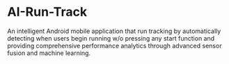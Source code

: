 # AI-Run-Track
An intelligent Android mobile application that run tracking by automatically detecting when users begin running w/o pressing any start function and providing comprehensive performance analytics through advanced sensor fusion and machine learning.
